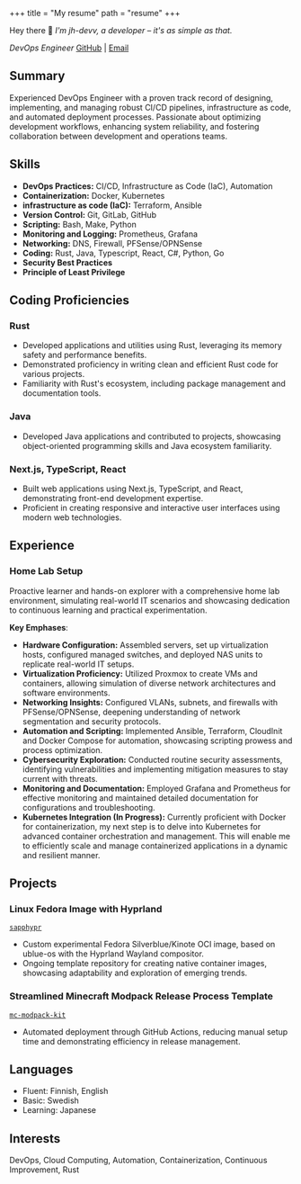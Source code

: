 +++
title = "My resume"
path = "resume"
+++

Hey there 👋
*I'm jh-devv, a developer – it's as simple as that.*

*DevOps Engineer*
[GitHub](https://github.com/jh-devv) | [Email](mailto:jesper.halenius@jh-devv.com)


## Summary
Experienced DevOps Engineer with a proven track record of designing, implementing, and managing robust CI/CD pipelines, infrastructure as code, and automated deployment processes. Passionate about optimizing development workflows, enhancing system reliability, and fostering collaboration between development and operations teams.

## Skills

- **DevOps Practices:** CI/CD, Infrastructure as Code (IaC), Automation
- **Containerization:** Docker, Kubernetes
- **infrastructure as code (IaC):** Terraform, Ansible
- **Version Control:** Git, GitLab, GitHub
- **Scripting:** Bash, Make, Python
- **Monitoring and Logging:** Prometheus, Grafana
- **Networking:** DNS, Firewall, PFSense/OPNSense
- **Coding:** Rust, Java, Typescript, React, C#, Python, Go
- **Security Best Practices**
- **Principle of Least Privilege**

## Coding Proficiencies

### Rust

- Developed applications and utilities using Rust, leveraging its memory safety and performance benefits.
- Demonstrated proficiency in writing clean and efficient Rust code for various projects.
- Familiarity with Rust's ecosystem, including package management and documentation tools.

### Java

- Developed Java applications and contributed to projects, showcasing object-oriented programming skills and Java ecosystem familiarity.

### Next.js, TypeScript, React

- Built web applications using Next.js, TypeScript, and React, demonstrating front-end development expertise.
- Proficient in creating responsive and interactive user interfaces using modern web technologies.

## Experience

### Home Lab Setup

Proactive learner and hands-on explorer with a comprehensive home lab environment, simulating real-world IT scenarios and showcasing dedication to continuous learning and practical experimentation.

**Key Emphases**:
- **Hardware Configuration:** Assembled servers, set up virtualization hosts, configured managed switches, and deployed NAS units to replicate real-world IT setups.
- **Virtualization Proficiency:** Utilized Proxmox to create VMs and containers, allowing simulation of diverse network architectures and software environments.
- **Networking Insights:** Configured VLANs, subnets, and firewalls with PFSense/OPNSense, deepening understanding of network segmentation and security protocols.
- **Automation and Scripting:** Implemented Ansible, Terraform, CloudInit and Docker Compose for automation, showcasing scripting prowess and process optimization.
- **Cybersecurity Exploration:** Conducted routine security assessments, identifying vulnerabilities and implementing mitigation measures to stay current with threats.
- **Monitoring and Documentation:** Employed Grafana and Prometheus for effective monitoring and maintained detailed documentation for configurations and troubleshooting.
- **Kubernetes Integration (In Progress):** Currently proficient with Docker for containerization, my next step is to delve into Kubernetes for advanced container orchestration and management. This will enable me to efficiently scale and manage containerized applications in a dynamic and resilient manner.

## Projects

### Linux Fedora Image with Hyprland

[`sapphypr`](https://github.com/jh-devv/ublue-sapphypr)
- Custom experimental Fedora Silverblue/Kinote OCI image, based on ublue-os with the Hyprland Wayland compositor.
- Ongoing template repository for creating native container images, showcasing adaptability and exploration of emerging trends.

### Streamlined Minecraft Modpack Release Process Template

[`mc-modpack-kit`](https://github.com/jh-devv/mc-modpack-kit)
- Automated deployment through GitHub Actions, reducing manual setup time and demonstrating efficiency in release management.

## Languages

- Fluent: Finnish, English
- Basic: Swedish
- Learning: Japanese

## Interests
DevOps, Cloud Computing, Automation, Containerization, Continuous Improvement, Rust